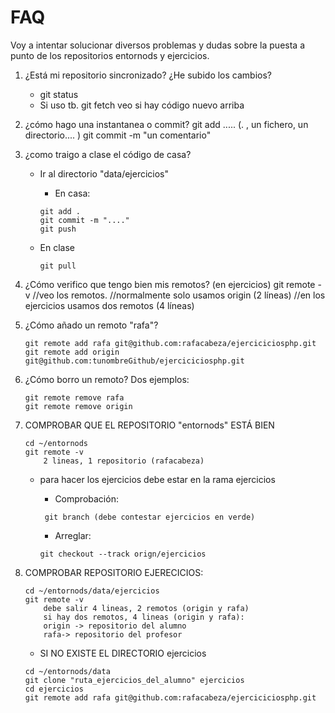 # FAQ

Voy a intentar solucionar diversos problemas y dudas sobre la puesta a punto de los repositorios entornods y ejercicios.

1. ¿Está mi repositorio sincronizado? ¿He subido los cambios?

    - git status
    - Si uso tb. git fetch veo si hay código nuevo arriba

2. ¿cómo hago una instantanea o commit?
    git add ..... (. , un fichero, un directorio.... )
    git commit -m "un comentario"

3. ¿como traigo a clase el código de casa?
    - Ir al directorio "data/ejercicios"
        - En casa:

        ```
        git add .
        git commit -m "...."
        git push
        ```

    - En clase    
        ```
        git pull
        ```

4. ¿Cómo verifico que tengo bien mis remotos? (en ejercicios)
    git remote -v  //veo los remotos.
        //normalmente solo usamos origin (2 líneas)
        //en los ejercicios usamos dos remotos (4 líneas)


5. ¿Cómo añado un remoto "rafa"? 

    ```
    git remote add rafa git@github.com:rafacabeza/ejerciciciosphp.git
    git remote add origin git@github.com:tunombreGithub/ejerciciciosphp.git
    ```

6. ¿Cómo borro un remoto? Dos ejemplos:
   
    ```
    git remote remove rafa
    git remote remove origin
    ```



7. COMPROBAR QUE EL REPOSITORIO "entornods" ESTÁ BIEN

    ```
    cd ~/entornods
    git remote -v
        2 lineas, 1 repositorio (rafacabeza)
    ```
    
    - para hacer los ejercicios debe estar en la rama ejercicios

        -  Comprobación:

       ``` 
        git branch (debe contestar ejercicios en verde)
        ```

        -  Arreglar:

        ```
        git checkout --track orign/ejercicios
        ```

8. COMPROBAR REPOSITORIO EJERECICIOS:

    ```
    cd ~/entornods/data/ejercicios
    git remote -v
        debe salir 4 lineas, 2 remotos (origin y rafa)
        si hay dos remotos, 4 lineas (origin y rafa):
        origin -> repositorio del alumno
        rafa-> repositorio del profesor
    ```



    - SI NO EXISTE EL DIRECTORIO ejercicios
    
    ```
    cd ~/entornods/data
    git clone "ruta_ejercicios_del_alumno" ejercicios
    cd ejercicios
    git remote add rafa git@github.com:rafacabeza/ejerciciciosphp.git
    ```
